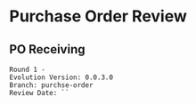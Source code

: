 # Purchase Order Review

## PO Receiving

	Round 1 -  
	Evolution Version: 0.0.3.0
	Branch: purchse-order
	Review Date: `` 

